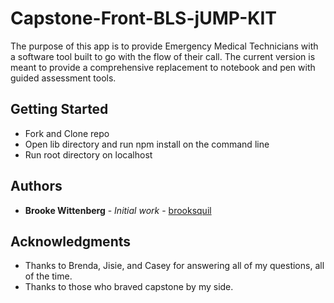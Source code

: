 # Capstone-Front-BLS-jUMP-KIT

The purpose of this app is to provide Emergency Medical Technicians with a software tool built to go with the flow of their call. The current version is meant to provide a comprehensive replacement to notebook and pen with guided assessment tools. 
## Getting Started

* Fork and Clone repo
* Open lib directory and run npm install on the command    line
* Run root directory on localhost
## Authors

* **Brooke Wittenberg** - *Initial work* - [brooksquil](https://github.com/brooksquil)
## Acknowledgments

* Thanks to Brenda, Jisie, and Casey for answering all     of my questions, all of the time.
* Thanks to those who braved capstone by my side.

